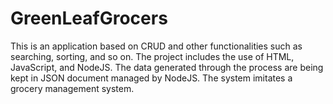 # GreenLeafGrocers
This is an application based on CRUD and other functionalities such as searching, sorting, and so on. The project includes the use of HTML, JavaScript, and NodeJS. The data generated through the process are being kept in JSON document managed by NodeJS. The system imitates a grocery management system.
